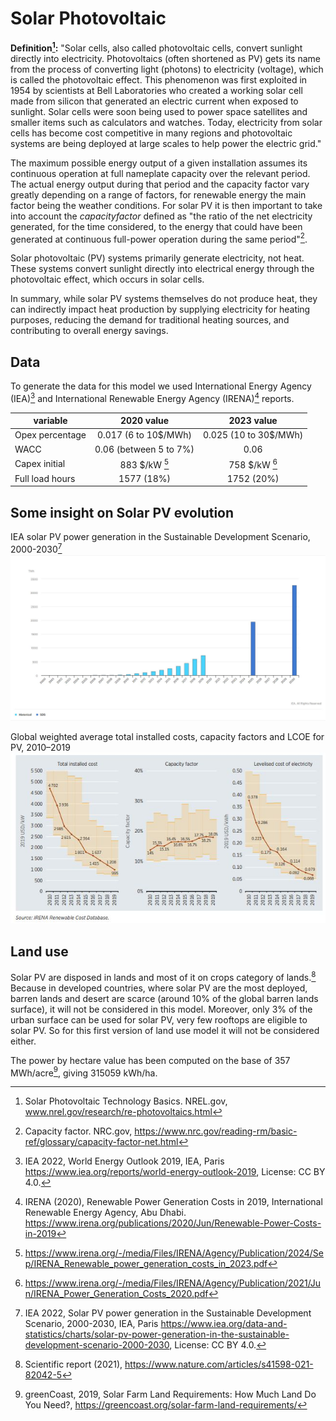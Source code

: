 # Solar Photovoltaic 

**Definition[^1]:**
"Solar cells, also called photovoltaic cells, convert sunlight directly into electricity.
Photovoltaics (often shortened as PV) gets its name from the process of converting light (photons) to electricity (voltage), which is called the photovoltaic effect. This phenomenon was first exploited in 1954 by scientists at Bell Laboratories who created a working solar cell made from silicon that generated an electric current when exposed to sunlight. Solar cells were soon being used to power space satellites and smaller items such as calculators and watches. Today, electricity from solar cells has become cost competitive in many regions and photovoltaic systems are being deployed at large scales to help power the electric grid."

The maximum possible energy output of a given installation assumes its continuous operation at full nameplate capacity over the relevant period. The actual energy output during that period and the capacity factor vary greatly depending on a range of factors, for renewable energy the main factor being the weather conditions. For solar PV it is then important to take into account the $capacity factor$ defined as "the ratio of the net electricity generated, for the time considered, to the energy that could have been generated at continuous full-power operation during the same period"[^2].

Solar photovoltaic (PV) systems primarily generate electricity, not heat. These systems convert sunlight directly into electrical energy through the photovoltaic effect, which occurs in solar cells. 

In summary, while solar PV systems themselves do not produce heat, they can indirectly impact heat production by supplying electricity for heating purposes, reducing the demand for traditional heating sources, and contributing to overall energy savings.
## Data     
To generate the data for this model we used International Energy Agency (IEA)[^3] and International Renewable Energy Agency (IRENA)[^4] reports.

|variable| 2020 value | 2023 value |
| - |:----------:|:----------:|
| Opex percentage |   0.017 (6 to 10$/MWh) |  0.025 (10 to 30$/MWh) |
| WACC |   0.06 (between 5 to 7%)  |  0.06  |
| Capex initial |   883 $/kW [^9] |  758 $/kW [^10] |
| Full load hours |   1577 (18%)  |  1752 (20%)  |


## Some insight on Solar PV evolution
IEA solar PV power generation in the Sustainable Development Scenario, 2000-2030[^7]
![](IEAsolarprodsds.png)  

 Global weighted average total installed costs, capacity factors and LCOE for PV, 2010–2019
 ![](IRENAcostevol.png)
 
## Land use
Solar PV are disposed in lands and most of it on crops category of lands.[^5] 
Because in developed countries, where solar PV are the most deployed, barren lands and desert are scarce (around 10% of the global barren lands surface), it will not be considered in this model.
Moreover, only 3% of the urban surface can be used for solar PV, very few rooftops are eligible to solar PV. So for this first version of land use model it will not be considered either. 

The power by hectare value has been computed on the base of 357 MWh/acre[^6], giving 315059 kWh/ha.

[^1]: Solar Photovoltaic Technology Basics. NREL.gov, www.nrel.gov/research/re-photovoltaics.html 
[^2]: Capacity factor. NRC.gov, https://www.nrc.gov/reading-rm/basic-ref/glossary/capacity-factor-net.html
[^3]: IEA 2022, World Energy Outlook 2019, IEA, Paris https://www.iea.org/reports/world-energy-outlook-2019, License: CC BY 4.0.
[^4]: IRENA (2020), Renewable Power Generation Costs in 2019,
International Renewable Energy Agency, Abu Dhabi. https://www.irena.org/publications/2020/Jun/Renewable-Power-Costs-in-2019
[^5]: Scientific report (2021), https://www.nature.com/articles/s41598-021-82042-5
[^6]: greenCoast, 2019, Solar Farm Land Requirements: How Much Land Do You Need?, https://greencoast.org/solar-farm-land-requirements/
[^7]: IEA 2022, Solar PV power generation in the Sustainable Development Scenario, 2000-2030, IEA, Paris https://www.iea.org/data-and-statistics/charts/solar-pv-power-generation-in-the-sustainable-development-scenario-2000-2030, License: CC BY 4.0.
[^8]: https://www.eia.gov/energyexplained/solar/photovoltaics-and-electricity.php#:~:text=A%20photovoltaic%20(PV)%20cell%2C,convert%20artificial%20light%20into%20electricity
[^9]:https://www.irena.org/-/media/Files/IRENA/Agency/Publication/2024/Sep/IRENA_Renewable_power_generation_costs_in_2023.pdf
[^10]:https://www.irena.org/-/media/Files/IRENA/Agency/Publication/2021/Jun/IRENA_Power_Generation_Costs_2020.pdf